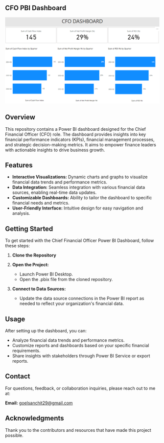 ## CFO PBI Dashboard
![Dashboard](CFO_PBI_Dashboard.PNG)

## Overview
This repository contains a Power BI dashboard designed for the Chief Financial Officer (CFO) role. The dashboard provides insights into key financial performance indicators (KPIs), financial management processes, and strategic decision-making metrics. It aims to empower finance leaders with actionable insights to drive business growth.

## Features
- **Interactive Visualizations:** Dynamic charts and graphs to visualize financial data trends and performance metrics.
- **Data Integration:** Seamless integration with various financial data sources, enabling real-time data updates.
- **Customizable Dashboards:** Ability to tailor the dashboard to specific financial needs and metrics.
- **User-Friendly Interface:** Intuitive design for easy navigation and analysis.

## Getting Started
To get started with the Chief Financial Officer Power BI Dashboard, follow these steps:

1. **Clone the Repository**

2. **Open the Project:**
   - Launch Power BI Desktop.
   - Open the .pbix file from the cloned repository.

3. **Connect to Data Sources:**
   - Update the data source connections in the Power BI report as needed to reflect your organization's financial data.

## Usage
After setting up the dashboard, you can:

- Analyze financial data trends and performance metrics.
- Customize reports and dashboards based on your specific financial requirements.
- Share insights with stakeholders through Power BI Service or export reports.

## Contact
For questions, feedback, or collaboration inquiries, please reach out to me at:

**Email:** goelsanchit29@gmail.com

## Acknowledgments
Thank you to the contributors and resources that have made this project possible.
